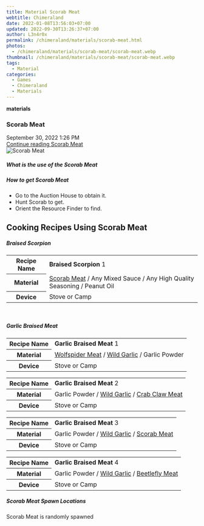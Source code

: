 ```yaml
---
title: Material Scorab Meat
webtitle: Chimeraland
date: 2022-01-08T13:56:03+07:00
updated: 2022-09-30T13:26:37+07:00
author: L3n4r0x
permalink: /chimeraland/materials/scorab-meat.html
photos:
  - /chimeraland/materials/scorab-meat/scorab-meat.webp
thumbnail: /chimeraland/materials/scorab-meat/scorab-meat.webp
tags:
  - Material
categories:
  - Games
  - Chimeraland
  - Materials
---
```


<section id="bootstrap-wrapper">
  <link
    rel="stylesheet"
    href="https://cdn.statically.io/gh/dimaslanjaka/Web-Manajemen/40ac3225/css/bootstrap-4.5-wrapper.css"
  />
  <div
    class="row g-0 border rounded overflow-hidden flex-md-row mb-4 shadow-sm position-relative"
  >
    <div class="col p-4 d-flex flex-column position-static">
      <strong class="d-inline-block mb-2 text-success">materials</strong>
      <h3 class="mb-0">Scorab Meat</h3>
      <div class="mb-1 text-muted">September 30, 2022 1:26 PM</div>
      <a
        href="/chimeraland/materials/scorab-meat.html"
        class="stretched-link d-none"
        >Continue reading Scorab Meat</a
      >
    </div>
    <div class="col-auto d-none d-lg-block">
      <img
        src="/chimeraland/materials/scorab-meat/scorab-meat.webp"
        alt="Scorab Meat"
      />
    </div>
  </div>
  <div class="row">
    <div class="col-lg-6 col-12 mb-2">
      <div class="card">
        <div class="card-body">
          <h5 class="card-title">What is the use of the Scorab Meat</h5>
          <div class="card-text"><ul></ul></div>
        </div>
      </div>
    </div>
    <div class="col-lg-6 col-12 mb-2">
      <div class="card">
        <div class="card-body">
          <h5 class="card-title">How to get Scorab Meat</h5>
          <div class="card-text">
            <ul>
              <li>Go to the Auction House to obtain it.</li>
              <li>Hunt Scorab to get.</li>
              <li>Orient the Resource Finder to find.</li>
            </ul>
          </div>
        </div>
      </div>
    </div>
    <div class="col-12 mb-2">
      <h2 id="cookable">Cooking Recipes Using Scorab Meat</h2>
      <div id="recipe-braised-scorpion">
        <h5 id="item-braised-scorpion">Braised Scorpion</h5>
        <div class="mb-2">
          <table class="table">
            <tr>
              <th>Recipe Name</th>
              <td><b>Braised Scorpion</b> 1</td>
            </tr>
            <tr>
              <th>Material</th>
              <td>
                <a
                  class="text-decoration-none"
                  href="/chimeraland/materials/scorab-meat.html"
                  >Scorab Meat</a
                ><span> / </span>Any Mixed Sauce<span> / </span>Any High Quality
                Seasoning<span> / </span>Peanut Oil
              </td>
            </tr>
            <tr>
              <th>Device</th>
              <td>Stove or Camp</td>
            </tr>
          </table>
        </div>
      </div>
      <br />
      <div id="recipe-garlic-braised-meat">
        <h5 id="item-garlic-braised-meat">Garlic Braised Meat</h5>
        <div class="mb-2">
          <table class="table">
            <tr>
              <th>Recipe Name</th>
              <td><b>Garlic Braised Meat</b> 1</td>
            </tr>
            <tr>
              <th>Material</th>
              <td>
                <a
                  class="text-decoration-none"
                  href="/chimeraland/materials/wolfspider-meat.html"
                  >Wolfspider Meat</a
                ><span> / </span
                ><a
                  class="text-decoration-none"
                  href="/chimeraland/materials/wild-garlic.html"
                  >Wild Garlic</a
                ><span> / </span>Garlic Powder
              </td>
            </tr>
            <tr>
              <th>Device</th>
              <td>Stove or Camp</td>
            </tr>
          </table>
        </div>
        <div class="mb-2">
          <table class="table">
            <tr>
              <th>Recipe Name</th>
              <td><b>Garlic Braised Meat</b> 2</td>
            </tr>
            <tr>
              <th>Material</th>
              <td>
                Garlic Powder<span> / </span
                ><a
                  class="text-decoration-none"
                  href="/chimeraland/materials/wild-garlic.html"
                  >Wild Garlic</a
                ><span> / </span
                ><a
                  class="text-decoration-none"
                  href="/chimeraland/materials/crab-claw-meat.html"
                  >Crab Claw Meat</a
                >
              </td>
            </tr>
            <tr>
              <th>Device</th>
              <td>Stove or Camp</td>
            </tr>
          </table>
        </div>
        <div class="mb-2">
          <table class="table">
            <tr>
              <th>Recipe Name</th>
              <td><b>Garlic Braised Meat</b> 3</td>
            </tr>
            <tr>
              <th>Material</th>
              <td>
                Garlic Powder<span> / </span
                ><a
                  class="text-decoration-none"
                  href="/chimeraland/materials/wild-garlic.html"
                  >Wild Garlic</a
                ><span> / </span
                ><a
                  class="text-decoration-none"
                  href="/chimeraland/materials/scorab-meat.html"
                  >Scorab Meat</a
                >
              </td>
            </tr>
            <tr>
              <th>Device</th>
              <td>Stove or Camp</td>
            </tr>
          </table>
        </div>
        <div class="mb-2">
          <table class="table">
            <tr>
              <th>Recipe Name</th>
              <td><b>Garlic Braised Meat</b> 4</td>
            </tr>
            <tr>
              <th>Material</th>
              <td>
                Garlic Powder<span> / </span
                ><a
                  class="text-decoration-none"
                  href="/chimeraland/materials/wild-garlic.html"
                  >Wild Garlic</a
                ><span> / </span
                ><a
                  class="text-decoration-none"
                  href="/chimeraland/materials/beetlefly-meat.html"
                  >Beetlefly Meat</a
                >
              </td>
            </tr>
            <tr>
              <th>Device</th>
              <td>Stove or Camp</td>
            </tr>
          </table>
        </div>
      </div>
    </div>
    <div class="col-12 mb-2">
      <h5>Scorab Meat Spawn Locations</h5>
      <p>Scorab Meat is randomly spawned</p>
    </div>
  </div>
</section>